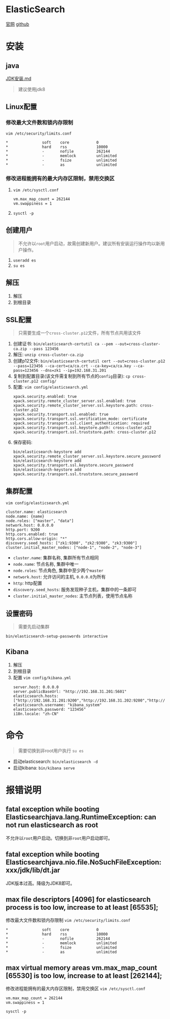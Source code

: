 # ElasticSearch
[官网](https://www.elastic.co/)
[github](https://github.com/elastic/elasticsearch)

# 安装
## java
[JDK安装.md](../../base/JDK安装.md)

> 建议使用jdk8

## Linux配置
### 修改最大文件数和锁内存限制
`vim /etc/security/limits.conf`
```
*               soft    core            0
*               hard    rss             10000
*               -       nofile          262144
*               -       memlock         unlimited
*               -       fsize           unlimited
*               -       as              unlimited
```
### 修改进程能拥有的最大内存区限制，禁用交换区
1. `vim /etc/sysctl.conf`
    ```
    vm.max_map_count = 262144
    vm.swappiness = 1
    ```
2. `sysctl -p`

## 创建用户
> 不允许以`root`用户启动，故需创建新用户。建议所有安装运行操作均以新用户操作。

1. `useradd es`
2. `su es`

## 解压
1. 解压
2. 到根目录

## SSL配置
> 只需要生成一个`cross-cluster.p12`文件，所有节点共用该文件

1. 创建证书: `bin/elasticsearch-certutil ca --pem --out=cross-cluster-ca.zip --pass 123456`
2. 解压: `unzip cross-cluster-ca.zip`
3. 创建p12文件: `bin/elasticsearch-certutil cert --out=cross-cluster.p12 --pass=123456 --ca-cert=ca/ca.crt --ca-key=ca/ca.key --ca-pass=123456 --dns=zk1 --ip=192.168.31.201`
4. 复制到配置目录(该文件需复制到所有节点的`config`目录): `cp cross-cluster.p12 config/`
5. 配置: `vim config/elasticsearch.yml`
   ```
   xpack.security.enabled: true
   xpack.security.remote_cluster_server.ssl.enabled: true
   xpack.security.remote_cluster_server.ssl.keystore.path: cross-cluster.p12
   xpack.security.transport.ssl.enabled: true
   xpack.security.transport.ssl.verification_mode: certificate
   xpack.security.transport.ssl.client_authentication: required
   xpack.security.transport.ssl.keystore.path: cross-cluster.p12
   xpack.security.transport.ssl.truststore.path: cross-cluster.p12
   ```
6. 保存密码:
   ```shell
   bin/elasticsearch-keystore add xpack.security.remote_cluster_server.ssl.keystore.secure_password
   bin/elasticsearch-keystore add xpack.security.transport.ssl.keystore.secure_password
   bin/elasticsearch-keystore add xpack.security.transport.ssl.truststore.secure_password
   ```

## 集群配置
`vim config/elasticsearch.yml`
```
cluster.name: elasticsearch
node.name: {name}
node.roles: ["master", "data"]
network.host: 0.0.0.0
http.port: 9200
http.cors.enabled: true
http.cors.allow-origin: "*"
discovery.seed_hosts: ["zk1:9300", "zk2:9300", "zk3:9300"]
cluster.initial_master_nodes: ["node-1", "node-2", "node-3"]
```
- `cluster.name`: 集群名称, 集群所有节点相同
- `node.name`: 节点名称, 集群中唯一
- `node.roles`: 节点角色, 集群中至少两个`master`
- `network.host`: 允许访问的主机, `0.0.0.0`为所有
- `http`: http配置
- `discovery.seed_hosts`: 服务发现种子主机，集群中的一条即可
- `cluster.initial_master_nodes`: 主节点列表，使用节点名称

## 设置密码
> 需要先启动集群

`bin/elasticsearch-setup-passwords interactive`

## Kibana
1. 解压
2. 到根目录
3. 配置 `vim config/kibana.yml`
   ```
   server.host: 0.0.0.0
   server.publicBaseUrl: "http://192.168.31.201:5601"
   elasticsearch.hosts: ["http://192.168.31.201:9200","http://192.168.31.202:9200","http://192.168.31.203:9200"]
   elasticsearch.username: "kibana_system"
   elasticsearch.password: "123456"
   i18n.locale: "zh-CN"
   ```

# 命令
> 
> 需要切换到非root用户执行 `su es`

- 启动elasticsearch: `bin/elasticsearch -d`
- 启动kibana: `bin/kibana serve`

# 报错说明
## fatal exception while booting Elasticsearchjava.lang.RuntimeException: can not run elasticsearch as root
不允许以`root`用户启动。切换到非`root`用户启动即可。

## fatal exception while booting Elasticsearchjava.nio.file.NoSuchFileException: xxx/jdk/lib/dt.jar
JDK版本过高。降级为JDK8即可。

## max file descriptors [4096] for elasticsearch process is too low, increase to at least [65535];
修改最大文件数和锁内存限制
`vim /etc/security/limits.conf`
```
*               soft    core            0
*               hard    rss             10000
*               -       nofile          262144
*               -       memlock         unlimited
*               -       fsize           unlimited
*               -       as              unlimited
```

## max virtual memory areas vm.max_map_count [65530] is too low, increase to at least [262144];
修改进程能拥有的最大内存区限制，禁用交换区
`vim /etc/sysctl.conf`
```
vm.max_map_count = 262144
vm.swappiness = 1
```
`sysctl -p`
